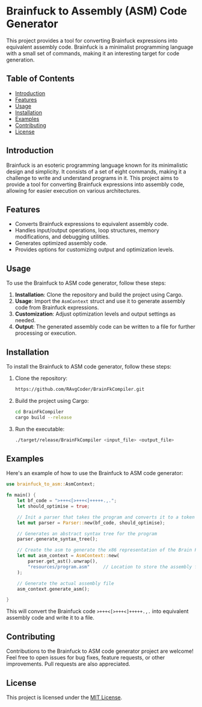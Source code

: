 # Brainfuck to Assembly (ASM) Code Generator

This project provides a tool for converting Brainfuck expressions into equivalent assembly code. Brainfuck is a minimalist programming language with a small set of commands, making it an interesting target for code generation.

## Table of Contents

- [Introduction](#introduction)
- [Features](#features)
- [Usage](#usage)
- [Installation](#installation)
- [Examples](#examples)
- [Contributing](#contributing)
- [License](#license)

## Introduction

Brainfuck is an esoteric programming language known for its minimalistic design and simplicity. It consists of a set of eight commands, making it a challenge to write and understand programs in it. This project aims to provide a tool for converting Brainfuck expressions into assembly code, allowing for easier execution on various architectures.

## Features

- Converts Brainfuck expressions to equivalent assembly code.
- Handles input/output operations, loop structures, memory modifications, and debugging utilities.
- Generates optimized assembly code.
- Provides options for customizing output and optimization levels.

## Usage

To use the Brainfuck to ASM code generator, follow these steps:

1. **Installation**: Clone the repository and build the project using Cargo.
2. **Usage**: Import the `AsmContext` struct and use it to generate assembly code from Brainfuck expressions.
3. **Customization**: Adjust optimization levels and output settings as needed.
4. **Output**: The generated assembly code can be written to a file for further processing or execution.

## Installation

To install the Brainfuck to ASM code generator, follow these steps:

1. Clone the repository:

   ```bash
   https://github.com/RAvgCoder/BrainFkCompiler.git
   ```

2. Build the project using Cargo:

   ```bash
   cd BrainFkCompiler
   cargo build --release
   ```

3. Run the executable:

   ```bash
   ./target/release/BrainFkCompiler <input_file> <output_file>
   ```

## Examples

Here's an example of how to use the Brainfuck to ASM code generator:

```rust
use brainfuck_to_asm::AsmContext;

fn main() {
    let bf_code = ">+++<[>+++<]+++++.,.";
    let should_optimise = true;

    // Init a parser that takes the program and converts it to a token stream
    let mut parser = Parser::new(bf_code, should_optimise);

    // Generates an abstract syntax tree for the program
    parser.generate_syntax_tree();

    // Create the asm to generate the x86 representation of the Brain FK program
    let mut asm_context = AsmContext::new(
        parser.get_ast().unwrap(),
        "resources/program.asm"     // Location to store the assembly file
    );

    // Generate the actual assembly file
    asm_context.generate_asm();

}
```

This will convert the Brainfuck code `>+++<[>+++<]+++++.,.` into equivalent assembly code and write it to a file.

## Contributing

Contributions to the Brainfuck to ASM code generator project are welcome! Feel free to open issues for bug fixes, feature requests, or other improvements. Pull requests are also appreciated.

## License

This project is licensed under the [MIT License](LICENSE).
